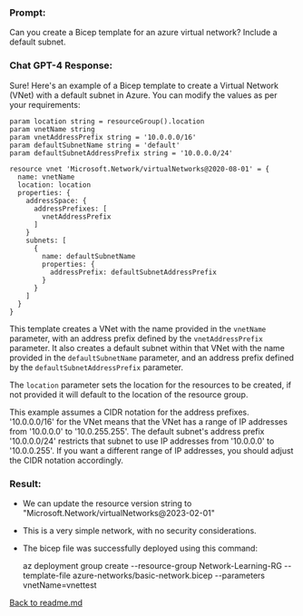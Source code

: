 ### Prompt:

Can you create a Bicep template for an azure virtual network? Include a default subnet.

### Chat GPT-4 Response:

Sure! Here's an example of a Bicep template to create a Virtual Network (VNet) with a default subnet in Azure. You can modify the values as per your requirements:

```bicep
param location string = resourceGroup().location
param vnetName string
param vnetAddressPrefix string = '10.0.0.0/16'
param defaultSubnetName string = 'default'
param defaultSubnetAddressPrefix string = '10.0.0.0/24'

resource vnet 'Microsoft.Network/virtualNetworks@2020-08-01' = {
  name: vnetName
  location: location
  properties: {
    addressSpace: {
      addressPrefixes: [
        vnetAddressPrefix
      ]
    }
    subnets: [
      {
        name: defaultSubnetName
        properties: {
          addressPrefix: defaultSubnetAddressPrefix
        }
      }
    ]
  }
}
```

This template creates a VNet with the name provided in the `vnetName` parameter, with an address prefix defined by the `vnetAddressPrefix` parameter. It also creates a default subnet within that VNet with the name provided in the `defaultSubnetName` parameter, and an address prefix defined by the `defaultSubnetAddressPrefix` parameter. 

The `location` parameter sets the location for the resources to be created, if not provided it will default to the location of the resource group.

This example assumes a CIDR notation for the address prefixes. '10.0.0.0/16' for the VNet means that the VNet has a range of IP addresses from '10.0.0.0' to '10.0.255.255'. The default subnet's address prefix '10.0.0.0/24' restricts that subnet to use IP addresses from '10.0.0.0' to '10.0.0.255'. If you want a different range of IP addresses, you should adjust the CIDR notation accordingly.




### Result:

- We can update the resource version string to "Microsoft.Network/virtualNetworks@2023-02-01"
- This is a very simple network, with no security considerations. 
- The bicep file was successfully deployed using this command:  

    az deployment group create --resource-group Network-Learning-RG --template-file azure-networks/basic-network.bicep --parameters vnetName=vnettest



[Back to readme.md](../readme.md)